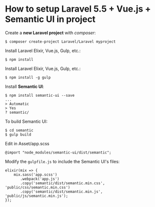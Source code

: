# How to setup Laravel 5.5 + Vue.js + Semantic UI in project

Create a **new Laravel project** with _composer_:

	$ composer create-project Laravel/Laravel myproject

Install Laravel Elixir, Vue.js, Gulp, etc.:

	$ npm install
	
Install Laravel Elixir, Vue.js, Gulp, etc.:

	$ npm install -g gulp
	

Install **Semantic UI**:

	$ npm install semantic-ui --save
	...
	> Automatic
	> Yes
	? semantic/


To build Semantic UI:

	$ cd semantic
	$ gulp build
	
Edit in Asset/app.scss

	@import "node_modules/semantic-ui/dist/semantic";


Modify the `gulpfile.js` to include the Semantic UI's files:

	elixir(mix => {
	    mix.sass('app.scss')
    	   .webpack('app.js')
       	   .copy('semantic/dist/semantic.min.css', 'public/css/semantic.min.css')
       	   .copy('semantic/dist/semantic.min.js', 'public/js/semantic.min.js');
	});
